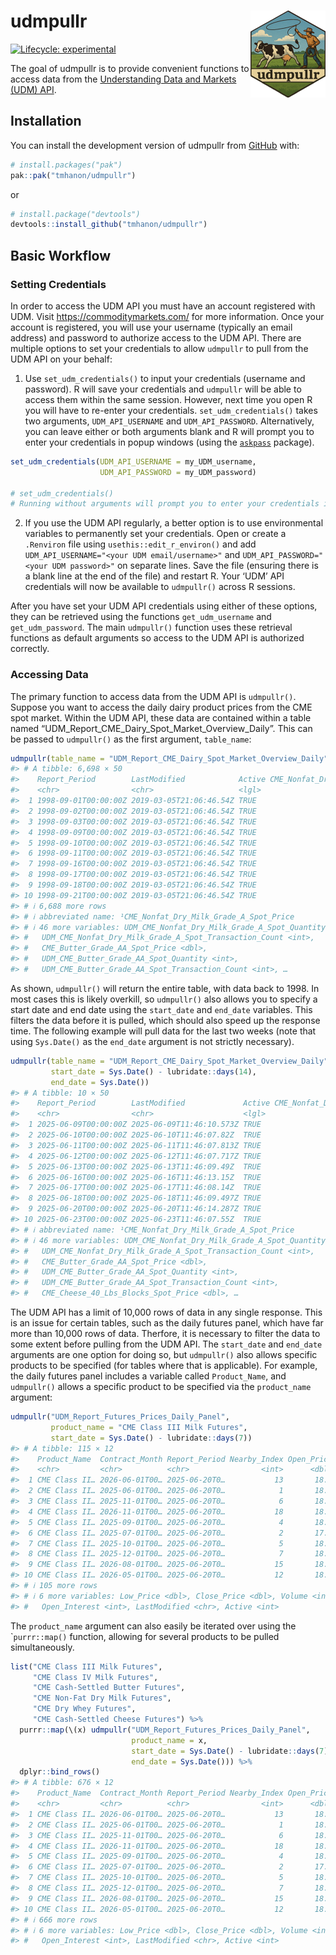 
<!-- README.md is generated from README.Rmd. Please edit that file -->

# udmpullr <img src="man/figures/logo.png" align="right" height="139" alt="" />

<!-- badges: start -->

[![Lifecycle:
experimental](https://img.shields.io/badge/lifecycle-experimental-orange.svg)](https://lifecycle.r-lib.org/articles/stages.html#experimental)
<!-- badges: end -->

The goal of udmpullr is to provide convenient functions to access data
from the [Understanding Data and Markets (UDM)
API](https://commoditymarkets.com/).

## Installation

You can install the development version of udmpullr from
[GitHub](https://github.com/) with:

``` r
# install.packages("pak")
pak::pak("tmhanon/udmpullr")
```

or

``` r
# install.package("devtools")
devtools::install_github("tmhanon/udmpullr")
```

## Basic Workflow

### Setting Credentials

In order to access the UDM API you must have an account registered with
UDM. Visit <https://commoditymarkets.com/> for more information. Once
your account is registered, you will use your username (typically an
email address) and password to authorize access to the UDM API. There
are multiple options to set your credentials to allow `udmpullr` to pull
from the UDM API on your behalf:

1.  Use `set_udm_credentials()` to input your credentials (username and
    password). R will save your credentials and `udmpullr` will be able
    to access them within the same session. However, next time you open
    R you will have to re-enter your credentials.
    `set_udm_credentials()` takes two arguments, `UDM_API_USERNAME` and
    `UDM_API_PASSWORD`. Alternatively, you can leave either or both
    arguments blank and R will prompt you to enter your credentials in
    popup windows (using the
    [`askpass`](https://github.com/r-lib/askpass) package).

``` r
set_udm_credentials(UDM_API_USERNAME = my_UDM_username,
                    UDM_API_PASSWORD = my_UDM_password)

# set_udm_credentials()
# Running without arguments will prompt you to enter your credentials in a popup window.
```

2.  If you use the UDM API regularly, a better option is to use
    environmental variables to permanently set your credentials. Open or
    create a `.Renviron` file using `usethis::edit_r_environ()` and add
    `UDM_API_USERNAME="<your UDM email/username>"` and
    `UDM_API_PASSWORD="<your UDM password>"` on separate lines. Save the
    file (ensuring there is a blank line at the end of the file) and
    restart R. Your ‘UDM’ API credentials will now be available to
    `udmpullr()` across R sessions.

After you have set your UDM API credentials using either of these
options, they can be retrieved using the functions `get_udm_username`
and `get_udm_password`. The main `udmpullr()` function uses these
retrieval functions as default arguments so access to the UDM API is
authorized correctly.

### Accessing Data

The primary function to access data from the UDM API is `udmpullr()`.
Suppose you want to access the daily dairy product prices from the CME
spot market. Within the UDM API, these data are contained within a table
named “UDM_Report_CME_Dairy_Spot_Market_Overview_Daily”. This can be
passed to `udmpullr()` as the first argument, `table_name`:

``` r
udmpullr(table_name = "UDM_Report_CME_Dairy_Spot_Market_Overview_Daily")
#> # A tibble: 6,698 × 50
#>    Report_Period        LastModified            Active CME_Nonfat_Dry_Milk_Gra…¹
#>    <chr>                <chr>                   <lgl>                      <dbl>
#>  1 1998-09-01T00:00:00Z 2019-03-05T21:06:46.54Z TRUE                        1.1 
#>  2 1998-09-02T00:00:00Z 2019-03-05T21:06:46.54Z TRUE                        1.12
#>  3 1998-09-03T00:00:00Z 2019-03-05T21:06:46.54Z TRUE                        1.13
#>  4 1998-09-09T00:00:00Z 2019-03-05T21:06:46.54Z TRUE                       NA   
#>  5 1998-09-10T00:00:00Z 2019-03-05T21:06:46.54Z TRUE                       NA   
#>  6 1998-09-11T00:00:00Z 2019-03-05T21:06:46.54Z TRUE                        1.16
#>  7 1998-09-16T00:00:00Z 2019-03-05T21:06:46.54Z TRUE                        1.16
#>  8 1998-09-17T00:00:00Z 2019-03-05T21:06:46.54Z TRUE                        1.16
#>  9 1998-09-18T00:00:00Z 2019-03-05T21:06:46.54Z TRUE                        1.16
#> 10 1998-09-21T00:00:00Z 2019-03-05T21:06:46.54Z TRUE                        1.16
#> # ℹ 6,688 more rows
#> # ℹ abbreviated name: ¹​CME_Nonfat_Dry_Milk_Grade_A_Spot_Price
#> # ℹ 46 more variables: UDM_CME_Nonfat_Dry_Milk_Grade_A_Spot_Quantity <int>,
#> #   UDM_CME_Nonfat_Dry_Milk_Grade_A_Spot_Transaction_Count <int>,
#> #   CME_Butter_Grade_AA_Spot_Price <dbl>,
#> #   UDM_CME_Butter_Grade_AA_Spot_Quantity <int>,
#> #   UDM_CME_Butter_Grade_AA_Spot_Transaction_Count <int>, …
```

As shown, `udmpullr()` will return the entire table, with data back to
1998. In most cases this is likely overkill, so `udmpullr()` also allows
you to specify a start date and end date using the `start_date` and
`end_date` variables. This filters the data before it is pulled, which
should also speed up the response time. The following example will pull
data for the last two weeks (note that using `Sys.Date()` as the
`end_date` argument is not strictly necessary).

``` r
udmpullr(table_name = "UDM_Report_CME_Dairy_Spot_Market_Overview_Daily",
         start_date = Sys.Date() - lubridate::days(14),
         end_date = Sys.Date())
#> # A tibble: 10 × 50
#>    Report_Period        LastModified             Active CME_Nonfat_Dry_Milk_Gr…¹
#>    <chr>                <chr>                    <lgl>                     <dbl>
#>  1 2025-06-09T00:00:00Z 2025-06-09T11:46:10.573Z TRUE                       1.26
#>  2 2025-06-10T00:00:00Z 2025-06-10T11:46:07.82Z  TRUE                       1.26
#>  3 2025-06-11T00:00:00Z 2025-06-11T11:46:07.813Z TRUE                       1.26
#>  4 2025-06-12T00:00:00Z 2025-06-12T11:46:07.717Z TRUE                       1.26
#>  5 2025-06-13T00:00:00Z 2025-06-13T11:46:09.49Z  TRUE                       1.27
#>  6 2025-06-16T00:00:00Z 2025-06-16T11:46:13.15Z  TRUE                       1.27
#>  7 2025-06-17T00:00:00Z 2025-06-17T11:46:08.14Z  TRUE                       1.26
#>  8 2025-06-18T00:00:00Z 2025-06-18T11:46:09.497Z TRUE                       1.28
#>  9 2025-06-20T00:00:00Z 2025-06-20T11:46:14.287Z TRUE                       1.26
#> 10 2025-06-23T00:00:00Z 2025-06-23T11:46:07.55Z  TRUE                       1.26
#> # ℹ abbreviated name: ¹​CME_Nonfat_Dry_Milk_Grade_A_Spot_Price
#> # ℹ 46 more variables: UDM_CME_Nonfat_Dry_Milk_Grade_A_Spot_Quantity <int>,
#> #   UDM_CME_Nonfat_Dry_Milk_Grade_A_Spot_Transaction_Count <int>,
#> #   CME_Butter_Grade_AA_Spot_Price <dbl>,
#> #   UDM_CME_Butter_Grade_AA_Spot_Quantity <int>,
#> #   UDM_CME_Butter_Grade_AA_Spot_Transaction_Count <int>,
#> #   CME_Cheese_40_Lbs_Blocks_Spot_Price <dbl>, …
```

The UDM API has a limit of 10,000 rows of data in any single response.
This is an issue for certain tables, such as the daily futures panel,
which have far more than 10,000 rows of data. Therfore, it is necessary
to filter the data to some extent before pulling from the UDM API. The
`start_date` and `end_date` arguments are one option for doing so, but
`udmpullr()` also allows specific products to be specified (for tables
where that is applicable). For example, the daily futures panel includes
a variable called `Product_Name`, and `udmpullr()` allows a specific
product to be specified via the `product_name` argument:

``` r
udmpullr("UDM_Report_Futures_Prices_Daily_Panel",
         product_name = "CME Class III Milk Futures",
         start_date = Sys.Date() - lubridate::days(7))
#> # A tibble: 115 × 12
#>    Product_Name  Contract_Month Report_Period Nearby_Index Open_Price High_Price
#>    <chr>         <chr>          <chr>                <int>      <dbl>      <dbl>
#>  1 CME Class II… 2026-06-01T00… 2025-06-20T0…           13       18.2       18.2
#>  2 CME Class II… 2025-06-01T00… 2025-06-20T0…            1       18.7       18.7
#>  3 CME Class II… 2025-11-01T00… 2025-06-20T0…            6       18.6       18.6
#>  4 CME Class II… 2026-11-01T00… 2025-06-20T0…           18       18.4       18.4
#>  5 CME Class II… 2025-09-01T00… 2025-06-20T0…            4       18.5       18.6
#>  6 CME Class II… 2025-07-01T00… 2025-06-20T0…            2       17.6       17.7
#>  7 CME Class II… 2025-10-01T00… 2025-06-20T0…            5       18.7       18.8
#>  8 CME Class II… 2025-12-01T00… 2025-06-20T0…            7       18.5       18.5
#>  9 CME Class II… 2026-08-01T00… 2025-06-20T0…           15       18.4       18.4
#> 10 CME Class II… 2026-05-01T00… 2025-06-20T0…           12       18.1       18.1
#> # ℹ 105 more rows
#> # ℹ 6 more variables: Low_Price <dbl>, Close_Price <dbl>, Volume <int>,
#> #   Open_Interest <int>, LastModified <chr>, Active <int>
```

The `product_name` argument can also easily be iterated over using the
\``purrr::map()` function, allowing for several products to be pulled
simultaneously.

``` r
list("CME Class III Milk Futures",
     "CME Class IV Milk Futures",
     "CME Cash-Settled Butter Futures",
     "CME Non-Fat Dry Milk Futures",
     "CME Dry Whey Futures",
     "CME Cash-Settled Cheese Futures") %>%
  purrr::map(\(x) udmpullr("UDM_Report_Futures_Prices_Daily_Panel",
                           product_name = x,
                           start_date = Sys.Date() - lubridate::days(7),
                           end_date = Sys.Date())) %>%
  dplyr::bind_rows()
#> # A tibble: 676 × 12
#>    Product_Name  Contract_Month Report_Period Nearby_Index Open_Price High_Price
#>    <chr>         <chr>          <chr>                <int>      <dbl>      <dbl>
#>  1 CME Class II… 2026-06-01T00… 2025-06-20T0…           13       18.2       18.2
#>  2 CME Class II… 2025-06-01T00… 2025-06-20T0…            1       18.7       18.7
#>  3 CME Class II… 2025-11-01T00… 2025-06-20T0…            6       18.6       18.6
#>  4 CME Class II… 2026-11-01T00… 2025-06-20T0…           18       18.4       18.4
#>  5 CME Class II… 2025-09-01T00… 2025-06-20T0…            4       18.5       18.6
#>  6 CME Class II… 2025-07-01T00… 2025-06-20T0…            2       17.6       17.7
#>  7 CME Class II… 2025-10-01T00… 2025-06-20T0…            5       18.7       18.8
#>  8 CME Class II… 2025-12-01T00… 2025-06-20T0…            7       18.5       18.5
#>  9 CME Class II… 2026-08-01T00… 2025-06-20T0…           15       18.4       18.4
#> 10 CME Class II… 2026-05-01T00… 2025-06-20T0…           12       18.1       18.1
#> # ℹ 666 more rows
#> # ℹ 6 more variables: Low_Price <dbl>, Close_Price <dbl>, Volume <int>,
#> #   Open_Interest <int>, LastModified <chr>, Active <int>
```
